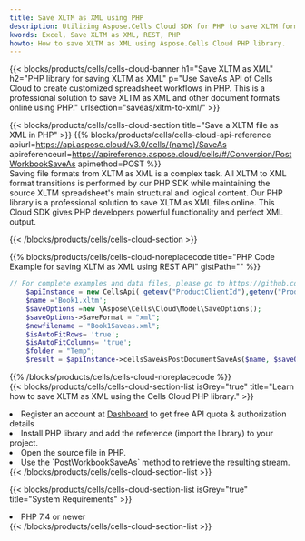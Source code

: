 ```yaml
---
title: Save XLTM as XML using PHP 
description: Utilizing Aspose.Cells Cloud SDK for PHP to save XLTM format file as XML format file. 
kwords: Excel, Save XLTM as XML, REST, PHP
howto: How to save XLTM as XML using Aspose.Cells Cloud PHP library.
---
```



{{< blocks/products/cells/cells-cloud-banner h1="Save XLTM as XML" h2="PHP library for saving XLTM as XML" p="Use SaveAs API of Cells Cloud to create customized spreadsheet workflows in PHP. This is a professional solution to save XLTM as XML and other document formats online using PHP." urlsection="saveas/xltm-to-xml/" >}}

{{< blocks/products/cells/cells-cloud-section  title="Save a XLTM file as XML in PHP" >}}
{{% blocks/products/cells/cells-cloud-api-reference  apiurl=https://api.aspose.cloud/v3.0/cells/{name}/SaveAs  apireferenceurl=https://apireference.aspose.cloud/cells/#/Conversion/PostWorkbookSaveAs  apimethod=POST %}}
<br/>
Saving file formats from XLTM as XML is a complex task. All XLTM to XML format transitions is performed by our PHP SDK while maintaining the source XLTM spreadsheet's main structural and logical content. Our PHP library is a professional solution to save XLTM as XML files online. This Cloud SDK gives PHP developers powerful functionality and perfect XML output.

{{< /blocks/products/cells/cells-cloud-section >}}

{{% blocks/products/cells/cells-cloud-noreplacecode title="PHP Code Example for saving XLTM as XML using REST API" gistPath="" %}}
  
```php
// For complete examples and data files, please go to https://github.com/aspose-cells-cloud/aspose-cells-cloud-php/
    $apiInstance = new CellsApi( getenv("ProductClientId"),getenv("ProductClientSecret") );
    $name ='Book1.xltm';
    $saveOptions =new \Aspose\Cells\Cloud\Model\SaveOptions();
    $saveOptions->SaveFormat = "xml";
    $newfilename = "Book1Saveas.xml";
    $isAutoFitRows= 'true';
    $isAutoFitColumns= 'true';
    $folder = "Temp";
    $result = $apiInstance->cellsSaveAsPostDocumentSaveAs($name, $saveOptions, $newfilename,$isAutoFitRows, $isAutoFitColumns, $folder);
```
  
{{% /blocks/products/cells/cells-cloud-noreplacecode  %}}
<br/>
{{< blocks/products/cells/cells-cloud-section-list isGrey="true"  title="Learn how to save XLTM as XML using the Cells Cloud PHP library." >}}
<li>Register an account at <a href="https://dashboard.aspose.cloud/">Dashboard</a> to get free API quota & authorization details</li>
<li>Install PHP library and add the reference (import the library) to your project.</li>
<li>Open the source file in PHP.</li>
<li>Use the `PostWorkbookSaveAs` method to retrieve the resulting stream.</li>
{{< /blocks/products/cells/cells-cloud-section-list >}}

{{< blocks/products/cells/cells-cloud-section-list isGrey="true"  title="System Requirements" >}}
<li>PHP 7.4 or newer</li>
{{< /blocks/products/cells/cells-cloud-section-list >}}

